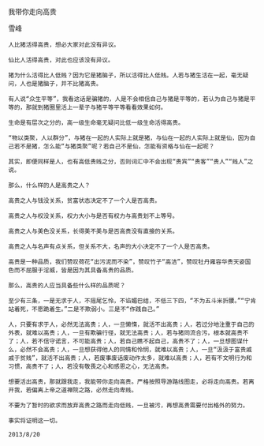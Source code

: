 我带你走向高贵

雪峰


    人比猪活得高贵，想必大家对此没有异议。

    仙比人活得高贵，对此也应该没有异议。

    猪为什么活得比人低贱？因为它是猪脑子，所以活得比人低贱。人若与猪生活在一起，毫无疑问，人也是猪脑子，并不比猪高贵。

    有人说“众生平等”，我看这话是骗猪的，人是不会相信自己与猪是平等的，若认为自己与猪是平等的，那就到猪圈里活上一辈子与猪平等平等看看效果如何。

    生命是有层次之分的，高一级生命毫无疑问比低一级生命活得高贵。

    “物以类聚，人以群分”，与猪在一起的人实际上就是猪，与仙在一起的人实际上就是仙，因为自己若不是猪，怎么能“与猪类聚”呢？若自己不是仙，怎能有资格与仙在一起呢？

    其实，即便同样是人，也有高低贵贱之分，否则词汇中不会出现“贵宾”“贵客”“贵人”“贱人”之说。

    那么，什么样的人是高贵之人？

    高贵之人与钱没关系，贫富状态决定不了一个人是否高贵。

    高贵之人与权没关系，权力大小与是否有权力与高贵划不上等号。

    高贵之人与美色没关系，长得美不美与是否高贵没有直接的关系。

    高贵之人与名声有点关系，但关系不大，名声的大小决定不了一个人是否高贵。

    高贵是一种品质，我们赞叹荷花“出污泥而不染”，赞叹竹子“高洁”，赞叹牡丹雍容华贵天姿国色而不屈服于淫威，皆是因为其具备高贵的品质。

    那么，高贵的人应当具备些什么样的品质呢？

    至少有三条，一是无求于人，不摇尾乞怜，不谄媚巴结，不低三下四，“不为五斗米折腰。”“宁肯站着死，不愿跪着生。”二是不欺弱小。三是不“作践自己。”

    人，只要有求于人，必然无法高贵；人，一旦懒惰，就活不出高贵；人，若过分地注重于自己的外表，就难以高贵；人，一旦有欺骗行径，就无法高贵；人，若与猪同流合污，根本就高贵不了；人，若不信守诺言，不可能高贵；人，若自己瞧不起自己，高贵不了；人，一旦想图谋什么，必然不会高贵；人，一旦想获得他人的同情和怜悯，就难以高贵；人，一旦“汲汲于富贵戚戚于贫贱”，就活不出高贵；人，若废事废话废动作太多，就难以高贵；人，若有不文明行为和习惯，高贵不了；人，若没有敬畏之心和感恩之心，无法高贵。

    想要活出高贵，那就跟我走，我能带你走向高贵。严格按照导游路线图走，必将走向高贵。若离开我，若偏离上帝之道禅院之路，必然走向卑贱。

    不要为了暂时的欲求而放弃高贵之路而走向低贱，一旦被污，再想高贵需要付出格外的努力。

    事实将证明这一切。

    2013/8/20



